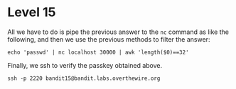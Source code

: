 # Level 15

All we have to do is pipe the previous answer to the ```nc``` command as like the following, and then we use the previous methods to filter the answer:

```echo 'passwd' | nc localhost 30000 | awk 'length($0)==32'```

Finally, we ssh to verify the passkey obtained above.  

```ssh -p 2220 bandit15@bandit.labs.overthewire.org```
